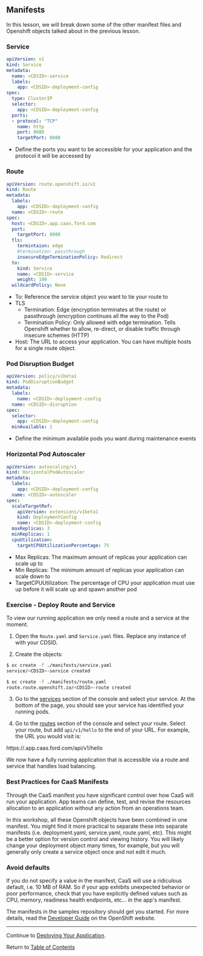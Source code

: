 ## Manifests

In this lesson, we will break down some of the other manifest files and Openshift objects talked about in the previous lesson. 

### Service
```yaml
apiVersion: v1
kind: Service
metadata:
  name: <CDSID>-service
  labels:
    app: <CDSID>-deployment-config
spec:
  type: ClusterIP
  selector:
    app: <CDSID>-deployment-config
  ports:
  - protocol: "TCP"
    name: http
    port: 8080
    targetPort: 8080
```
- Define the ports you want to be accessible for your application and the protocol it will be accessed by

### Route

```yaml
apiVersion: route.openshift.io/v1
kind: Route
metadata:
  labels:
    app: <CDSID>-deployment-config
  name: <CDSID>-route
spec:
  host: <CDSID>.app.caas.ford.com
  port:
    targetPort: 8080
  tls:
    termintaion: edge
    #termination: passthrough
    insecureEdgeTerminationPolicy: Redirect
  to:
    kind: Service
    name: <CDSID>-service
    weight: 100
  wildcardPolicy: None
```
- To: Reference the service object you want to tie your route to
- TLS
  - Termination: Edge (encryption terminates at the route) or passthrough (encryption continues all the way to the Pod)
  - Termination Policy: Only allowed with edge termination. Tells Openshift whether to allow, re-direct, or disable traffic through insecure schemes (HTTP)
- Host: The URL to access your application. You can have multiple hosts for a single route object. 

### Pod Disruption Budget
```yaml
apiVersion: policy/v1beta1
kind: PodDisruptionBudget
metadata:
  labels:
    name: <CDSID>-deployment-config
  name: <CDSID>-disruption
spec:
  selector:
    app: <CDSID>-deployment-config
  minAvailable: 1
  ```
- Define the minimum available pods you want during maintenance events 

### Horizontal Pod Autoscaler
```yaml
apiVersion: autoscaling/v1
kind: HorizontalPodAutoscaler
metadata:
  labels:
    app: <CDSID>-deployment-config
  name: <CDSID>-autoscaler
spec:
  scaleTargetRef:
    apiVersion: extensions/v1beta1
    kind: DeploymentConfig
    name: <CDSID>-deployment-config
  maxReplicas: 3
  minReplicas: 1
  cpuUtilization:
    targetCPUUtilizationPercentage: 75
```
- Max Replicas: The maximum amount of replicas your application can scale up to
- Min Replicas: The minimum amount of replicas your application can scale down to 
- TargetCPUUtilization: The percentage of CPU your application must use up before it will scale up and spawn another pod

### Exercise - Deploy Route and Service

To view our running application we only need a route and a service at the moment. 

1. Open the `Route.yaml` and `Service.yaml` files. Replace any instance of <CDSID> with your CDSID. 

2. Create the objects: 

```bash
$ oc create -f ./manifests/service.yaml
service/<CDSID>-service created

$ oc create -f ./manifests/route.yaml
route.route.openshift.io/<CDSID>-route created
```

3. Go to the [services](https://api.caas.ford.com/console/project/devenablement-workshop-dev/browse/services) section of the console and select your service. At the bottom of the page, you should see your service has identified your running pods. 

4. Go to the [routes](https://api.caas.ford.com/console/project/devenablement-workshop-dev/browse/routes) section of the console and select your route. Select your route, but add `api/v1/hello` to the end of your URL. For example, the URL you would visit is: 

https://<CDSID>.app.caas.ford.com/api/v1/hello

We now have a fully running application that is accessible via a route and service that handles load balancing. 

### Best Practices for CaaS Manifests

Through the CaaS manifest you have significant control over how CaaS will run your application. App teams can define, test, and revise the resources allocation to an application without any action from an operations team.

In this workshop, all these Openshift objects have been combined in one manifest. You might find it more practical to separate these into separate manifests (i.e. deployment.yaml, service.yaml, route.yaml, etc). This might be a better option for version control and viewing history. You will likely change your deployment object many times, for example, but you will generally only create a service object once and not edit it much.  

### Avoid defaults

If you do not specify a value in the manifest, CaaS will use a ridiculous default, i.e. 10 MB of RAM. So if your app exhibits unexpected behavior or poor performance, check that you have explicitly defined values such as CPU, memory, readiness health endpoints, etc... in the app's manifest.

The manifests in the samples repository should get you started. For more details, read the [Developer Guide](https://docs.openshift.com/container-platform/3.11/dev_guide) on the OpenShift website.

---

Continue to [Deploying Your Application](./9-deploy.md).

Return to [Table of Contents](../README.md#agenda)
